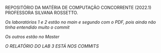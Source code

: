 REPOSITÓRIO DA MATÉRIA DE COMPUTAÇÃO CONCORRENTE (2022.1) PROFESSORA SILVANA ROSSETTO. 

*Os laboratórios 1 e 2 estão no main e segundo com o PDF, pois ainda não tinha entendido muito o commit* 


*Os outros estão no Master* 


*O RELATÓRIO DO LAB 3 ESTÁ NOS COMMITS*

